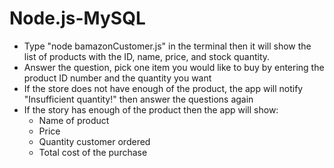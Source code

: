 # Node.js-MySQL
* Type "node bamazonCustomer.js" in the terminal then it will show the list of products with the ID, name, price, and stock quantity.
* Answer the question, pick one item you would like to buy by entering the product ID number and the quantity you want
* If the store does not have enough of the product, the app will notify "Insufficient quantity!" then answer the questions again 
* If the story has enough of the product then the app will show:
    - Name of product
    - Price 
    - Quantity customer ordered
    - Total cost of the purchase
